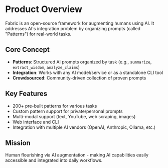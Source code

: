 # Product Overview

Fabric is an open-source framework for augmenting humans using AI. It addresses AI's integration problem by organizing prompts (called "Patterns") for real-world tasks.

## Core Concept
- **Patterns**: Structured AI prompts organized by task (e.g., `summarize`, `extract_wisdom`, `analyze_claims`)
- **Integration**: Works with any AI model/service or as a standalone CLI tool
- **Crowdsourced**: Community-driven collection of proven prompts

## Key Features
- 200+ pre-built patterns for various tasks
- Custom pattern support for private/personal prompts
- Multi-modal support (text, YouTube, web scraping, images)
- Web interface and CLI
- Integration with multiple AI vendors (OpenAI, Anthropic, Ollama, etc.)

## Mission
Human flourishing via AI augmentation - making AI capabilities easily accessible and integrated into daily workflows.